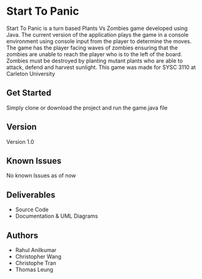# Start To Panic

Start To Panic is a turn based Plants Vs Zombies game developed using Java. The current version of the application plays the game in a console environment using console input from the player to determine the moves. The game has the player facing waves of zombies ensuring that the zombies are unable to reach the player who is to the left of the board. Zombies must be destroyed by planting mutant plants who are able to attack, defend and harvest sunlight. This game was made for SYSC 3110 at Carleton University

## Get Started

Simply clone or download the project and run the game.java file

## Version

Version 1.0 

## Known Issues

No known Issues as of now

## Deliverables

* Source Code
* Documentation & UML Diagrams

## Authors

* Rahul Anilkumar
* Christopher Wang
* Christophe Tran
* Thomas Leung
